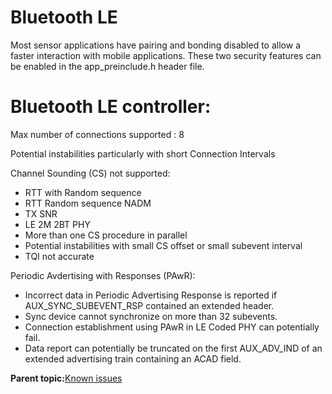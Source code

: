 # Bluetooth LE 

Most sensor applications have pairing and bonding disabled to allow a faster interaction with mobile applications. These two security features can be enabled in the app\_preinclude.h header file.

#   Bluetooth LE controller:

Max number of connections supported : 8

Potential instabilities particularly with short Connection Intervals

Channel Sounding (CS) not supported: 
-   RTT with Random sequence
-   RTT Random sequence NADM
-   TX SNR
-   LE 2M 2BT PHY
-   More than one CS procedure in parallel
-   Potential instabilities with small CS offset or small subevent interval
-   TQI not accurate

Periodic Avdertising with Responses (PAwR):
-   Incorrect data in Periodic Advertising Response is reported if AUX_SYNC_SUBEVENT_RSP contained an extended header.
-   Sync device cannot synchronize on more than 32 subevents.
-   Connection establishment using PAwR in LE Coded PHY can potentially fail.
-   Data report can potentially be truncated on the first AUX_ADV_IND of an extended advertising train containing an ACAD field.

**Parent topic:**[Known issues](../topics/known_issues.md)

